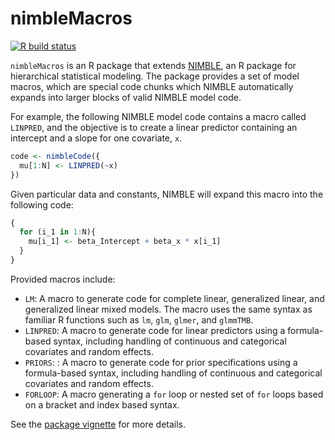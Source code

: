 # nimbleMacros

[![R build
status](https://github.com/nimble-dev/nimbleMacros/workflows/R-CMD-check/badge.svg)](https://github.com/nimble-dev/nimbleMacros/actions)

`nimbleMacros` is an R package that extends [NIMBLE](https://r-nimble.org/), an R package for hierarchical statistical modeling.
The package provides a set of model macros, which are special code chunks which NIMBLE automatically expands into larger blocks of valid NIMBLE model code.

For example, the following NIMBLE model code contains a macro called `LINPRED`, and the objective is to create a linear predictor containing an intercept and a slope for one covariate, `x`.

```r
code <- nimbleCode({
  mu[1:N] <- LINPRED(~x)
})
```

Given particular data and constants, NIMBLE will expand this macro into the following code:

```r
{
  for (i_1 in 1:N){
    mu[i_1] <- beta_Intercept + beta_x * x[i_1]
  }
}
```

Provided macros include:

* `LM`: A macro to generate code for complete linear, generalized linear, and generalized linear mixed models. The macro uses the same syntax as familiar R functions such as `lm`, `glm`, `glmer`, and `glmmTMB`.
* `LINPRED`: A macro to generate code for linear predictors using a formula-based syntax, including handling of continuous and categorical covariates and random effects.
* `PRIORS`: : A macro to generate code for prior specifications using a formula-based syntax, including handling of continuous and categorical covariates and random effects.
* `FORLOOP`: A macro generating a `for` loop or nested set of `for` loops based on a bracket and index based syntax.

See the [package vignette](https://github.com/nimble-dev/nimbleMacros/blob/master/vignettes/nimbleMacros.Rmd) for more details.
